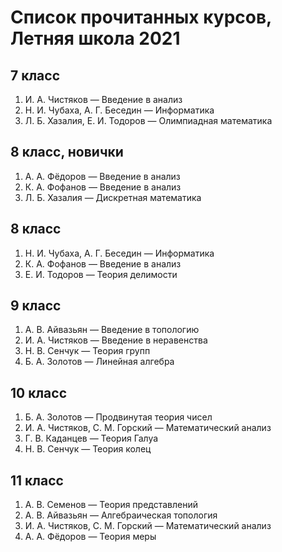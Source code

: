 # Список прочитанных курсов, Летняя школа 2021

## 7 класс

1. И. А. Чистяков — Введение в анализ
2. Н. И. Чубаха, А. Г. Беседин — Информатика
3. Л. Б. Хазалия, Е. И. Тодоров — Олимпиадная математика


## 8 класс, новички

1. А. А. Фёдоров — Введение в анализ
2. К. А. Фофанов — Введение в анализ
3. Л. Б. Хазалия — Дискретная математика


## 8 класс

1. Н. И. Чубаха, А. Г. Беседин — Информатика
2. К. А. Фофанов — Введение в анализ
3. Е. И. Тодоров — Теория делимости


## 9 класс

1. А. В. Айвазьян — Введение в топологию
2. И. А. Чистяков — Введение в неравенства
3. Н. В. Сенчук — Теория групп
4. Б. А. Золотов — Линейная алгебра


## 10 класс

1. Б. А. Золотов — Продвинутая теория чисел
2. И. А. Чистяков, С. М. Горский — Математический анализ
3. Г. В. Каданцев — Теория Галуа
4. Н. В. Сенчук — Теория колец


## 11 класс

1. А. В. Семенов — Теория представлений
2. А. В. Айвазьян — Алгебраическая топология
3. И. А. Чистяков, С. М. Горский — Математический анализ
4. А. А. Фёдоров — Теория меры
